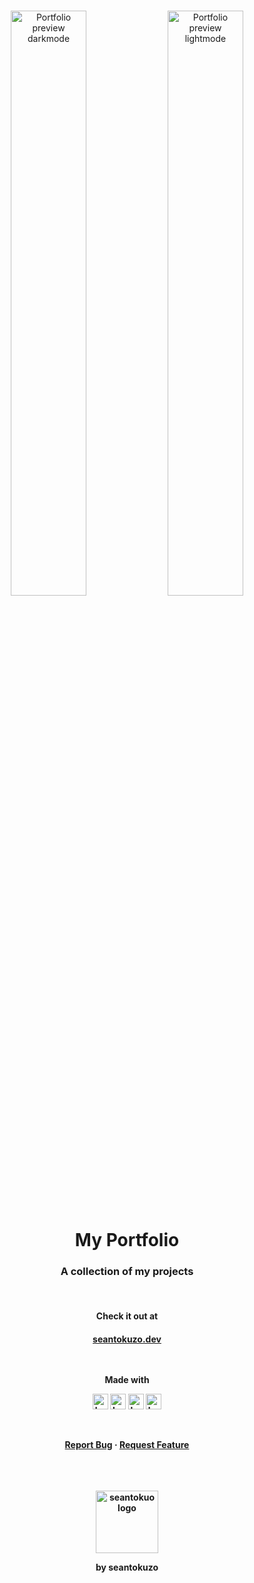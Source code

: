 <div align="center">
<br>
<p align="center">
  <img align="center" width="49%" alt="Portfolio preview darkmode" src="#">
  <img align="center" width="49%" alt="Portfolio preview lightmode" src="#">
</p>
<h1 align="center">My Portfolio</h1>
<h3 align="center">A collection of my projects</h3>
<br>
<h4>Check it out at<h4>
<a href="https://seantokuzo.dev" target="_blank" rel="noreferrer noopener">
  seantokuzo.dev
</a>
<br>
<br>
<br>
<p align=center>Made with</p>
<img align="center" width="25px" alt="bobby-shmurdle_gh-preview_readme" src="https://seantokuzo-bucket.s3.us-west-1.amazonaws.com/portfolio-img/stack-icons/react-icon.svg">
<img align="center" width="25px" alt="bobby-shmurdle_gh-preview_readme" src="https://seantokuzo-bucket.s3.us-west-1.amazonaws.com/portfolio-img/stack-icons/react-router-icon.svg">
<img align="center" width="25px" alt="bobby-shmurdle_gh-preview_readme" src="https://seantokuzo-bucket.s3.us-west-1.amazonaws.com/portfolio-img/stack-icons/sass-icon.svg">
<img align="center" width="25px" alt="bobby-shmurdle_gh-preview_readme" src="https://seantokuzo-bucket.s3.us-west-1.amazonaws.com/portfolio-img/stack-icons/gsap-icon.svg">
<br>
<br>
<br>
  <p align="center">
    <a href="https://github.com/seantokuzo/bobby-shmurdle/issues">Report Bug</a>
    ·
    <a href="https://github.com/seantokuzo/bobby-shmurdle/issues">Request Feature</a>
  </p>
  <br>
  <br>
  <br>
  <img align="center" width="100px" alt="seantokuo logo" src="https://seantokuzo-bucket.s3.us-west-1.amazonaws.com/fav-icons/seantokuzo-logo-purp.png">
  <br>
  <p>by seantokuzo</p>
</div>
